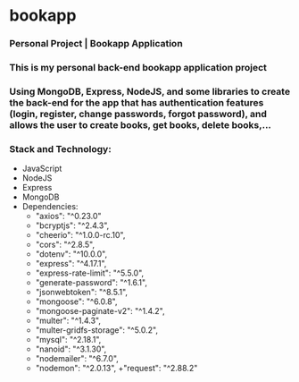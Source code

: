 # bookapp

### Personal Project | Bookapp Application
### This is my personal back-end bookapp application project
### Using MongoDB, Express, NodeJS, and some libraries to create the back-end for the app that has authentication features (login, register, change passwords, forgot password), and allows the user to create books, get books, delete books,...
### Stack and Technology:
- JavaScript
- NodeJS
- Express
- MongoDB
- Dependencies:
    + "axios": "^0.23.0"
    + "bcryptjs": "^2.4.3",
    + "cheerio": "^1.0.0-rc.10",
    + "cors": "^2.8.5",
    + "dotenv": "^10.0.0",
    + "express": "^4.17.1",
    + "express-rate-limit": "^5.5.0",
    + "generate-password": "^1.6.1",
    + "jsonwebtoken": "^8.5.1",
    + "mongoose": "^6.0.8",
    + "mongoose-paginate-v2": "^1.4.2",
    + "multer": "^1.4.3",
    + "multer-gridfs-storage": "^5.0.2",
    + "mysql": "^2.18.1",
    + "nanoid": "^3.1.30",
    + "nodemailer": "^6.7.0",
    + "nodemon": "^2.0.13",
    +"request": "^2.88.2"
